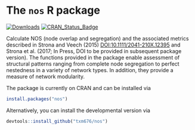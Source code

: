 
The `nos` R package
===================

[![Downloads](http://cranlogs.r-pkg.org/badges/gambin?color=brightgreen)](https://cran.r-project.org/package=gambin) [![CRAN\_Status\_Badge](http://www.r-pkg.org/badges/version/gambin)](https://cran.r-project.org/package=gambin)

Calculate NOS (node overlap and segregation) and the associated metrics described in Strona and Veech (2015) <DOI:10.1111/2041-210X.12395> and Strona et al. (2017; In Press, DOI to be provided in subsequent package version). The functions provided in the package enable assessment of structural patterns ranging from complete node segregation to perfect nestedness in a variety of network types. In addition, they provide a measure of network modularity.

The package is currently on CRAN and can be installed via

``` r
install.packages("nos")
```

Alternatively, you can install the developmental version via

``` r
devtools::install_github("txm676/nos")
```
